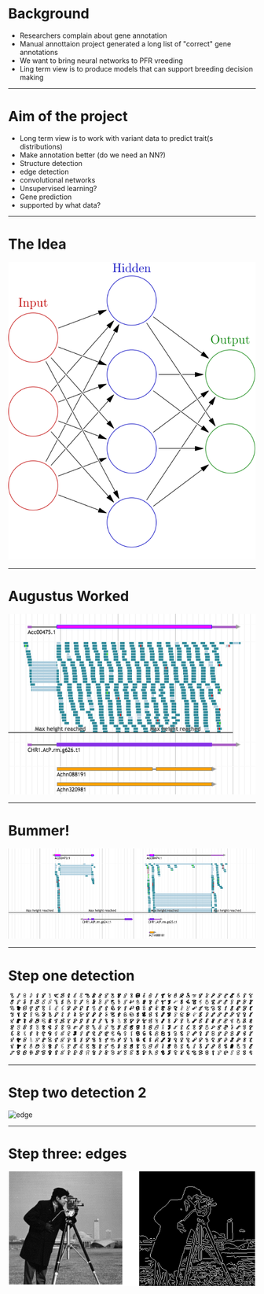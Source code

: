 # Background

* Researchers complain about gene annotation
* Manual annottaion project generated a long list of "correct" gene annotations
* We want to bring neural networks to PFR vreeding
* Ling term view is to produce models that can support breeding decision making

---

# Aim of the project

* Long term view is to work with variant data to predict trait(s distributions)
* Make annotation better (do we need an NN?) 
* Structure detection
 * edge detection
 * convolutional networks
 * Unsupervised learning?
* Gene prediction
 * supported by what data? 


---

# The Idea

![ann](assets/neural_network.svg) 

---

# Augustus Worked

![worked](assets/gene_n.png)

---

# Bummer!

![worked](assets/manual.png)

---

# Step one detection 

![edge](assets/handwritten.png)

---

# Step two detection 2

![edge](assets/varlity.png)

---

# Step three: edges

![edge](assets/edge2.png)


